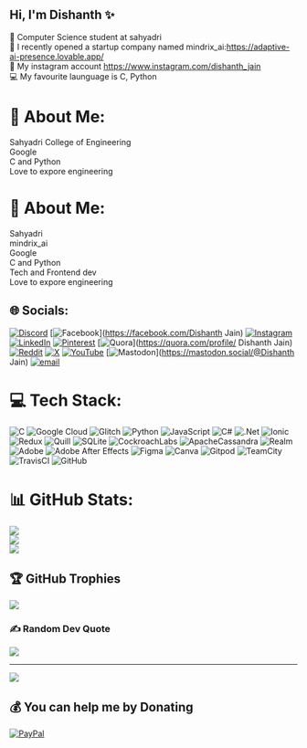 ## Hi, I'm Dishanth ✨

🧠 Computer Science student at sahyadri<br/>
🔮 I recently opened a startup company named mindrix_ai:https://adaptive-ai-presence.lovable.app/<br/>
🎥 My instagram account https://www.instagram.com/dishanth_jain<br/>
💻 My favourite launguage is C, Python<br/>

# 💫 About Me:
Sahyadri College of Engineering<br>Google<br>C and Python<br>Love to expore engineering<br>



# 💫 About Me:
Sahyadri<br>mindrix_ai<br>Google<br>C and Python<br>Tech and Frontend dev<br>Love to expore engineering<br>


## 🌐 Socials:
[![Discord](https://img.shields.io/badge/Discord-%237289DA.svg?logo=discord&logoColor=white)](https://discord.gg/dishanthjain_45493) [![Facebook](https://img.shields.io/badge/Facebook-%231877F2.svg?logo=Facebook&logoColor=white)](https://facebook.com/Dishanth Jain) [![Instagram](https://img.shields.io/badge/Instagram-%23E4405F.svg?logo=Instagram&logoColor=white)](https://instagram.com/dishanth_jain) [![LinkedIn](https://img.shields.io/badge/LinkedIn-%230077B5.svg?logo=linkedin&logoColor=white)](https://linkedin.com/in/dishanth-jain-5a792932a) [![Pinterest](https://img.shields.io/badge/Pinterest-%23E60023.svg?logo=Pinterest&logoColor=white)](https://pinterest.com/dishanthjain07) [![Quora](https://img.shields.io/badge/Quora-%23B92B27.svg?logo=Quora&logoColor=white)](https://quora.com/profile/ Dishanth Jain) [![Reddit](https://img.shields.io/badge/Reddit-%23FF4500.svg?logo=Reddit&logoColor=white)](https://reddit.com/user/dishanth_jain) [![X](https://img.shields.io/badge/X-black.svg?logo=X&logoColor=white)](https://x.com/Dishanthjain07) [![YouTube](https://img.shields.io/badge/YouTube-%23FF0000.svg?logo=YouTube&logoColor=white)](https://youtube.com/@dishanthjain4763) [![Mastodon](https://img.shields.io/badge/-MASTODON-%232B90D9?logo=mastodon&logoColor=white)](https://mastodon.social/@Dishanth Jain) [![email](https://img.shields.io/badge/Email-D14836?logo=gmail&logoColor=white)](mailto:dishanthjain07@gmail.com) 

# 💻 Tech Stack:
![C](https://img.shields.io/badge/c-%2300599C.svg?style=for-the-badge&logo=c&logoColor=white) ![Google Cloud](https://img.shields.io/badge/GoogleCloud-%234285F4.svg?style=for-the-badge&logo=google-cloud&logoColor=white) ![Glitch](https://img.shields.io/badge/glitch-%233333FF.svg?style=for-the-badge&logo=glitch&logoColor=white) ![Python](https://img.shields.io/badge/python-3670A0?style=for-the-badge&logo=python&logoColor=ffdd54) ![JavaScript](https://img.shields.io/badge/javascript-%23323330.svg?style=for-the-badge&logo=javascript&logoColor=%23F7DF1E) ![C#](https://img.shields.io/badge/c%23-%23239120.svg?style=for-the-badge&logo=csharp&logoColor=white) ![.Net](https://img.shields.io/badge/.NET-5C2D91?style=for-the-badge&logo=.net&logoColor=white) ![Ionic](https://img.shields.io/badge/Ionic-%233880FF.svg?style=for-the-badge&logo=Ionic&logoColor=white) ![Redux](https://img.shields.io/badge/redux-%23593d88.svg?style=for-the-badge&logo=redux&logoColor=white) ![Quill](https://img.shields.io/badge/Quill-52B0E7?style=for-the-badge&logo=apache&logoColor=white) ![SQLite](https://img.shields.io/badge/sqlite-%2307405e.svg?style=for-the-badge&logo=sqlite&logoColor=white) ![CockroachLabs](https://img.shields.io/badge/Cockroach%20Labs-6933FF?style=for-the-badge&logo=Cockroach%20Labs&logoColor=white) ![ApacheCassandra](https://img.shields.io/badge/cassandra-%231287B1.svg?style=for-the-badge&logo=apache-cassandra&logoColor=white) ![Realm](https://img.shields.io/badge/Realm-39477F?style=for-the-badge&logo=realm&logoColor=white) ![Adobe](https://img.shields.io/badge/adobe-%23FF0000.svg?style=for-the-badge&logo=adobe&logoColor=white) ![Adobe After Effects](https://img.shields.io/badge/Adobe%20After%20Effects-9999FF.svg?style=for-the-badge&logo=Adobe%20After%20Effects&logoColor=white) ![Figma](https://img.shields.io/badge/figma-%23F24E1E.svg?style=for-the-badge&logo=figma&logoColor=white) ![Canva](https://img.shields.io/badge/Canva-%2300C4CC.svg?style=for-the-badge&logo=Canva&logoColor=white) ![Gitpod](https://img.shields.io/badge/gitpod-f06611.svg?style=for-the-badge&logo=gitpod&logoColor=white) ![TeamCity](https://img.shields.io/badge/teamcity-000000.svg?style=for-the-badge&logo=teamcity&logoColor=white) ![TravisCI](https://img.shields.io/badge/travis%20ci-%232B2F33.svg?style=for-the-badge&logo=travis&logoColor=white) ![GitHub](https://img.shields.io/badge/github-%23121011.svg?style=for-the-badge&logo=github&logoColor=white)
# 📊 GitHub Stats:
![](https://github-readme-stats.vercel.app/api?username=dishanthjian&theme=dark&hide_border=false&include_all_commits=true&count_private=true)<br/>
![](https://nirzak-streak-stats.vercel.app/?user=dishanthjian&theme=dark&hide_border=false)<br/>
![](https://github-readme-stats.vercel.app/api/top-langs/?username=dishanthjian&theme=dark&hide_border=false&include_all_commits=true&count_private=true&layout=compact)

## 🏆 GitHub Trophies
![](https://github-profile-trophy.vercel.app/?username=dishanthjian&theme=dark&no-frame=false&no-bg=true&margin-w=4)

### ✍️ Random Dev Quote
![](https://quotes-github-readme.vercel.app/api?type=horizontal&theme=radical)

---
[![](https://visitcount.itsvg.in/api?id=dishanthjian&icon=0&color=1)](https://visitcount.itsvg.in)

  ## 💰 You can help me by Donating
  [![PayPal](https://img.shields.io/badge/PayPal-00457C?style=for-the-badge&logo=paypal&logoColor=white)](https://paypal.me/dishanthjain07) 

  
<!-- Proudly created with GPRM ( https://gprm.itsvg.in ) -->
